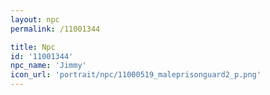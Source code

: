 ```yaml
---
layout: npc
permalink: /11001344

title: Npc
id: '11001344'
npc_name: 'Jimmy'
icon_url: 'portrait/npc/11000519_maleprisonguard2_p.png'
---
```

